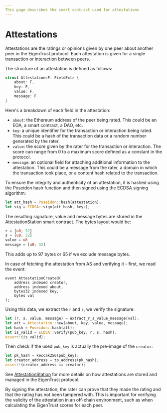 ```yaml
---
This page describes the smart contract used for attestations
---
```


# Attestations

Attestations are the ratings or opinions given by one peer about another peer in the EigenTrust protocol. Each attestation is given for a single transaction or interaction between peers.

The structure of an attestation is defined as follows:
```rust
struct Attestation<F: FieldExt> {
    about: F,
    key: F,
    value: F,
    message: F
}
```

Here's a breakdown of each field in the attestation:

- `about`: the Ethereum address of the peer being rated. This could be an EOA, a smart contract, a DAO, etc.
- `key`: a unique identifier for the transaction or interaction being rated. This could be a hash of the transaction data or a random number generated by the rater.
- `value`: the score given by the rater for the transaction or interaction. The score can range from 0 to a maximum score defined as a constant in the protocol.
- `message`: an optional field for attaching additional information to the attestation. This could be a message from the rater, a domain in which the transaction took place, or a content hash related to the transaction.

To ensure the integrity and authenticity of an attestation, it is hashed using the Poseidon hash function and then signed using the ECDSA signing algorithm:
```rust
let att_hash = Poseidon::hash(attestation);
let sig = ECDSA::sign(att_hash, keys);
```
The resulting signature, value and message bytes are stored in the AttestationStation smart contract. The bytes layout would be:
```rust
r = [u8; 32]
s = [u8; 32]
value = u8
message = [u8; 32]
```
This adds up to 97 bytes or 65 if we exclude message bytes.

In case of fetching the attestation from AS and verifying it - first, we read the event:
```solidity
event AttestationCreated(
    address indexed creator,
    address indexed about,
    bytes32 indexed key,
    bytes val
);
```

Using this data, we extract the `r` and `s`, we verify the signature:
```rust
let (r, s, value, message) = extract_r_s_value_message(val);
let att = Attestation::new(about, key, value, message);
let hash = Poseidon::hash(att);
let is_valid = ECDSA::verify(pub_key, r, s, hash);
assert!(is_valid);
```

Then check if the used `pub_key` is actually the pre-image of the `creator`:
```rust
let pk_hash = keccak256(pub_key);
let creator_address = to_address(pk_hash);
assert!(creator_address == creator);
```

See [AttestationStation](../0_attestation_station.md) for more details on how attestations are stored and managed in the EigenTrust protocol.

By signing the attestation, the rater can prove that they made the rating and that the rating has not been tampered with. This is important for verifying the validity of the attestation in an off-chain environment, such as when calculating the EigenTrust scores for each peer.
